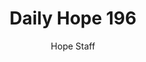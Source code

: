 ---
image: /assets/img/daily-hope-default-artwork.png
title: Daily Hope 196
number: 196
categories:
  - Daily Hope
author: Hope Staff
notes: Daily Hope 196
embed: >-
  <iframe style="border-radius:12px" src="https://open.spotify.com/embed/episode/5MHK26KTdIvSy79IpKpOdq?utm_source=generator" width="100%" height="152" frameBorder="0" allowfullscreen="" allow="autoplay; clipboard-write; encrypted-media; fullscreen; picture-in-picture" loading="lazy"></iframe>
---